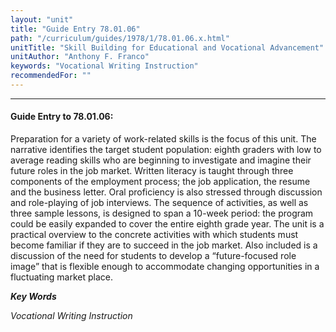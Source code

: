 ```yaml
---
layout: "unit"
title: "Guide Entry 78.01.06"
path: "/curriculum/guides/1978/1/78.01.06.x.html"
unitTitle: "Skill Building for Educational and Vocational Advancement"
unitAuthor: "Anthony F. Franco"
keywords: "Vocational Writing Instruction"
recommendedFor: ""
---
```

<body>
<hr/>
 <h4>
  Guide Entry to 78.01.06:
 </h4>
 Preparation for a variety of work-related skills is the focus of this unit. The narrative identifies the target student population: eighth graders with low to average reading skills who are beginning to investigate and imagine their future roles in the job market. Written literacy is taught through three components of the employment process; the job application, the resume and the business letter. Oral proficiency is also stressed through discussion and role-playing of job interviews. The sequence of activities, as well as three sample lessons, is designed to span a 10-week period: the program could be easily expanded to cover the entire eighth grade year. The unit is a practical overview to the concrete activities with which students must become familiar if they are to succeed in the job market. Also included is a discussion of the need for students to develop a “future-focused role image” that is flexible enough to accommodate changing opportunities in a fluctuating market place.
 <p>
  <b>
   <i>
    Key Words
   </i>
  </b>
  <br/>
 </p>
 <p>
  <i>
   Vocational Writing Instruction
  </i>
 </p>

</body>